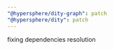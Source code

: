 ```yaml
---
"@hypersphere/dity-graph": patch
"@hypersphere/dity": patch
---
```


fixing dependencies resolution
